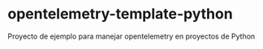# opentelemetry-template-python
Proyecto de ejemplo para manejar opentelemetry en proyectos de Python
